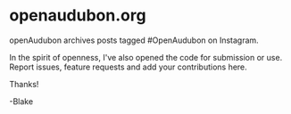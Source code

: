 # openaudubon.org

openAudubon archives posts tagged #OpenAudubon on Instagram. 

In the spirit of openness, I've also opened the code for submission or use. Report issues, feature requests and add your contributions here.

Thanks!

-Blake
